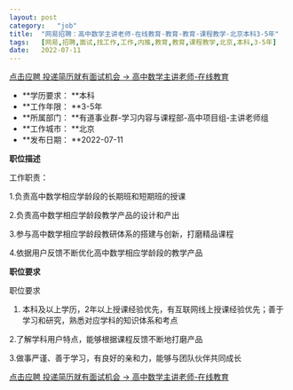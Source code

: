 ```yaml
---
layout:	post
category:	"job"
title:	"网易招聘：高中数学主讲老师-在线教育-教育-教育-课程教学-北京本科3-5年"
tags:	[网易,招聘,面试,找工作,工作,内推,教育,教育,课程教学,北京,本科,3-5年]
date:	2022-07-11
---
```


[点击应聘 投递简历就有面试机会 ->  高中数学主讲老师-在线教育](http://mobile.bole.netease.com/bole/boleDetail?id=28205&employeeId=346f03c3cda5f04c&key=all)



- **学历要求： **本科
- **工作年限： **3-5年
- **所属部门： **有道事业群-学习内容与课程部-高中项目组-主讲老师组
- **工作城市： **北京
- **发布日期： **2022-07-11



**职位描述**

工作职责：

1.负责高中数学相应学龄段的长期班和短期班的授课

2.负责高中数学相应学龄段教学产品的设计和产出

3.参与高中数学相应学龄段教研体系的搭建与创新，打磨精品课程

4.依据用户反馈不断优化高中数学相应学龄段的教学产品





**职位要求**

职位要求

1. 本科及以上学历，2年以上授课经验优先，有互联网线上授课经验优先；善于学习和研究，熟悉对应学科的知识体系和考点

2.了解学科用户特点，能够根据课程反馈不断地打磨产品

3.做事严谨、善于学习，有良好的亲和力，能够与团队伙伴共同成长



[点击应聘 投递简历就有面试机会 ->  高中数学主讲老师-在线教育](http://mobile.bole.netease.com/bole/boleDetail?id=28205&employeeId=346f03c3cda5f04c&key=all)